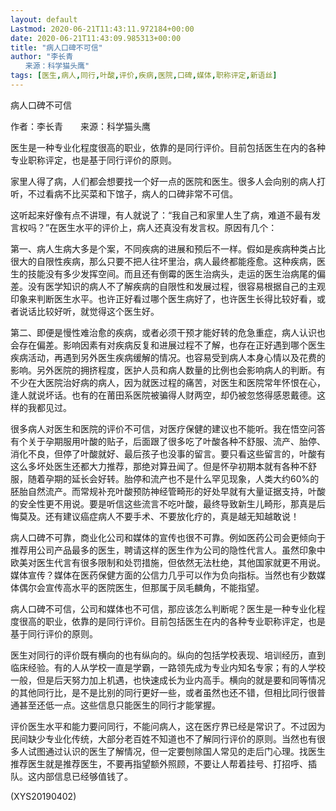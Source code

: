 ```yaml
---
layout: default
Lastmod: 2020-06-21T11:43:11.972184+00:00
date: 2020-06-21T11:43:09.985313+00:00
title: "病人口碑不可信"
author: "李长青
　　来源：科学猫头鹰"
tags: [医生,病人,同行,叶酸,评价,疾病,医院,口碑,媒体,职称评定,新语丝]
---
```


病人口碑不可信

作者：李长青　　来源：科学猫头鹰

医生是一种专业化程度很高的职业，依靠的是同行评价。目前包括医生在内的各种专业职称评定，也是基于同行评价的原则。

家里人得了病，人们都会想要找一个好一点的医院和医生。很多人会向别的病人打听，不过看病不比买菜和下馆子，病人的口碑非常不可信。

这听起来好像有点不讲理，有人就说了：“我自己和家里人生了病，难道不最有发言权吗？”在医生水平的评价上，病人还真没有发言权。原因有几个：

第一、病人生病大多是个案，不同疾病的进展和预后不一样。假如是疾病种类占比很大的自限性疾病，那么只要不把人往坏里治，病人最终都能痊愈。这种疾病，医生的技能没有多少发挥空间。而且还有倒霉的医生治病头，走运的医生治病尾的偏差。没有医学知识的病人不了解疾病的自限性和发展过程，很容易根据自己的主观印象来判断医生水平。也许正好看过哪个医生病好了，也许医生长得比较好看，或者说话比较好听，就觉得这个医生好。

第二、即便是慢性难治愈的疾病，或者必须干预才能好转的危急重症，病人认识也会存在偏差。影响因素有对疾病反复和进展过程不了解，也存在正好遇到哪个医生疾病活动，再遇到另外医生疾病缓解的情况。也容易受到病人本身心情以及花费的影响。另外医院的拥挤程度，医护人员和病人数量的比例也会影响病人的判断。有不少在大医院治好病的病人，因为就医过程的痛苦，对医生和医院常年怀恨在心，逢人就说坏话。也有的在莆田系医院被骗得人财两空，却仍被忽悠得感恩戴德。这样的我都见过。

很多病人对医生和医院的评价不可信，对医疗保健的建议也不能听。我在悟空问答有个关于孕期服用叶酸的贴子，后面跟了很多吃了叶酸各种不舒服、流产、胎停、消化不良，但停了叶酸就好、最后孩子也没事的留言。要只看这些留言的，叶酸有这么多坏处医生还都大力推荐，那绝对算丑闻了。但是怀孕初期本就有各种不舒服，随着孕期的延长会好转。胎停和流产也不是什么罕见现象，人类大约60%的胚胎自然流产。而常规补充叶酸预防神经管畸形的好处早就有大量证据支持，叶酸的安全性更不用说。要是听信这些流言不吃叶酸，最终导致新生儿畸形，那真是后悔莫及。还有建议癌症病人不要手术、不要放化疗的，真是越无知越敢说！

病人口碑不可靠，商业化公司和媒体的宣传也很不可靠。例如医药公司会更倾向于推荐用公司产品最多的医生，聘请这样的医生作为公司的隐性代言人。虽然印象中欧美对医生代言有很多限制和处罚措施，但依然无法杜绝，其他国家就更不用说。媒体宣传？媒体在医药保健方面的公信力几乎可以作为负向指标。当然也有少数媒体偶尔会宣传高水平的医院医生，但那属于凤毛麟角，不能指望。

病人口碑不可信，公司和媒体也不可信，那应该怎么判断呢？医生是一种专业化程度很高的职业，依靠的是同行评价。目前包括医生在内的各种专业职称评定，也是基于同行评价的原则。

医生对同行的评价既有横向的也有纵向的。纵向的包括学校表现、培训经历，直到临床经验。有的人从学校一直是学霸，一路领先成为专业内知名专家；有的人学校一般，但是后天努力加上机遇，也快速成长为业内高手。横向的就是要和同等情况的其他同行比，是不是比别的同行更好一些，或者虽然也还不错，但相比同行很普通甚至还低一点。这些信息只能医生的同行才能掌握。

评价医生水平和能力要问同行，不能问病人，这在医疗界已经是常识了。不过因为民间缺少专业化传统，大部分老百姓不知道也不了解同行评价的原则。当然也有很多人试图通过认识的医生了解情况，但一定要刨除国人常见的走后门心理。找医生推荐医生就是推荐医生，不要再指望额外照顾，不要让人帮着挂号、打招呼、插队。这内部信息已经够值钱了。

(XYS20190402)

